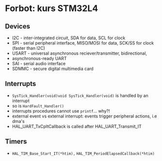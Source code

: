 # Forbot: kurs STM32L4

## Devices

* I2C - inter-integrated circuit, SDA for data, SCL for clock
* SPI - serial peripheral interface, MISO/MOSI for data, SCK/SS for clock
  (faster than I2C)
* USART - universal asynchronous reciever/transmitter, bidirectional,
* asynchronous-ready UART
* SAI - serial audio interface
* SDMMC - secure digital multimedia card


## Interrupts

* `SysTick_Handler(void)void SysTick_Handler(void)` is handled by an interrupt
* so is `HardFault_Handler()`
* interrupts procedures cannot use `printf`... why?!
* external event vs external interrupt: events trigger peripheral actions, i.e
  dma's
* HAL_UART_TxCpltCallback is called after HAL_UART_Transmit_IT

## Timers

* `HAL_TIM_Base_Start_IT(*htim),` `HAL_TIM_PeriodElapsedCallback(*htim)`
